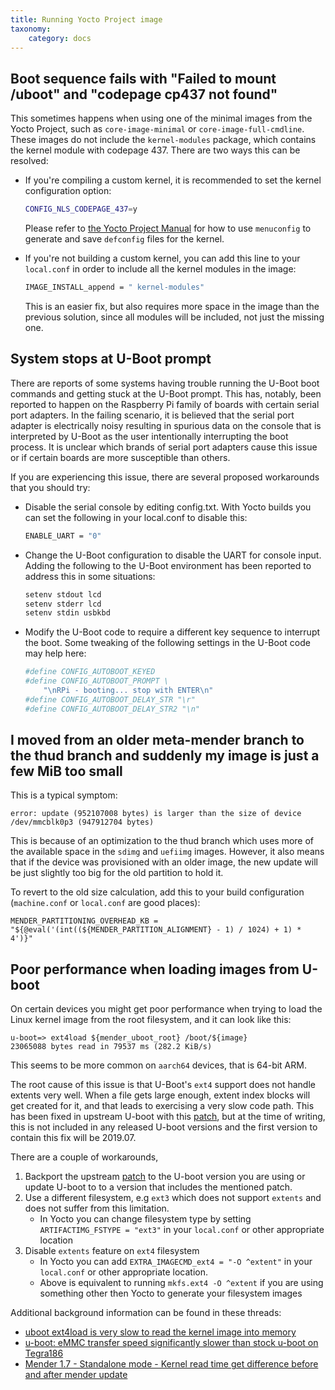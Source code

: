 ```yaml
---
title: Running Yocto Project image
taxonomy:
    category: docs
---
```


## Boot sequence fails with "Failed to mount /uboot" and "codepage cp437 not found"

This sometimes happens when using one of the minimal images from the Yocto Project, such as `core-image-minimal` or `core-image-full-cmdline`. These images do not include the `kernel-modules` package, which contains the kernel module with codepage 437. There are two ways this can be resolved:

* If you're compiling a custom kernel, it is recommended to set the kernel configuration option:

  ```bash
  CONFIG_NLS_CODEPAGE_437=y
  ```

  Please refer to [the Yocto Project Manual](http://www.yoctoproject.org/docs/latest/mega-manual/mega-manual.html?target=_blank#configuring-the-kernel) for how to use `menuconfig` to generate and save `defconfig` files for the kernel.

* If you're not building a custom kernel, you can add this line to your `local.conf` in order to include all the kernel modules in the image:

  ```bash
  IMAGE_INSTALL_append = " kernel-modules"
  ```

  This is an easier fix, but also requires more space in the image than the previous solution, since all modules will be included, not just the missing one.

## System stops at U-Boot prompt

There are reports of some systems having trouble running the U-Boot boot commands and getting stuck at the U-Boot prompt. This has, notably, been reported to
happen on the Raspberry Pi family of boards with certain serial port adapters. In the failing scenario, it is believed that the serial port adapter is electrically
noisy resulting in spurious data on the console that is interpreted by U-Boot as the user intentionally interrupting the boot process. It is unclear which
brands of serial port adapters cause this issue or if certain boards are more susceptible than others.

If you are experiencing this issue, there are several proposed workarounds that you should try:

* Disable the serial console by editing config.txt.  With Yocto builds you can set the following in your local.conf to disable this:

  ```bash
  ENABLE_UART = "0"
  ```

* Change the U-Boot configuration to disable the UART for console input. Adding the following to the U-Boot environment has been reported to address this
in some situations:

  ```bash
  setenv stdout lcd
  setenv stderr lcd
  setenv stdin usbkbd
  ```

* Modify the U-Boot code to require a different key sequence to interrupt the boot. Some tweaking of the following settings in the U-Boot code may
help here:

  ```bash
  #define CONFIG_AUTOBOOT_KEYED
  #define CONFIG_AUTOBOOT_PROMPT \
      "\nRPi - booting... stop with ENTER\n"
  #define CONFIG_AUTOBOOT_DELAY_STR "\r"
  #define CONFIG_AUTOBOOT_DELAY_STR2 "\n"
  ```

<!--AUTOVERSION: "older meta-mender branch to the % branch"/ignore-->
## I moved from an older meta-mender branch to the thud branch and suddenly my image is just a few MiB too small

This is a typical symptom:

```
error: update (952107008 bytes) is larger than the size of device /dev/mmcblk0p3 (947912704 bytes)
```

<!--AUTOVERSION: "optimization to the % branch"/ignore-->
This is because of an optimization to the thud branch which uses more of the
available space in the `sdimg` and `uefiimg` images. However, it also means that
if the device was provisioned with an older image, the new update will be just
slightly too big for the old partition to hold it.

To revert to the old size calculation, add this to your build configuration
(`machine.conf` or `local.conf` are good places):

```
MENDER_PARTITIONING_OVERHEAD_KB = "${@eval('(int((${MENDER_PARTITION_ALIGNMENT} - 1) / 1024) + 1) * 4')}"
```

## Poor performance when loading images from U-boot

On certain devices you might get poor performance when trying to load the Linux kernel image from the root filesystem, and it can look like this:

```
u-boot=> ext4load ${mender_uboot_root} /boot/${image}
23065088 bytes read in 79537 ms (282.2 KiB/s)
```

This seems to be more common on `aarch64` devices, that is 64-bit ARM.

The root cause of this issue is that U-Boot's `ext4` support does not handle extents very well. When a file gets large enough, extent index blocks will get created for it, and that leads to exercising a very slow code path. This has been fixed in upstream U-boot with this [patch](https://github.com/u-boot/u-boot/commit/d5aee659f217746395ff58adf3a863627ff02ec1), but at the time of writing, this is not included in any released U-boot versions and the first version to contain this fix will be 2019.07.

There are a couple of workarounds,

1. Backport the upstream [patch](https://github.com/u-boot/u-boot/commit/d5aee659f217746395ff58adf3a863627ff02ec1) to the U-boot version you are using or update U-boot to to a version that includes the mentioned patch.
2. Use a different filesystem, e.g `ext3` which does not support `extents` and does not suffer from this limitation.
    - In Yocto you can change filesystem type by setting `ARTIFACTIMG_FSTYPE = "ext3"` in your `local.conf` or other appropriate location
3. Disable `extents` feature on `ext4` filesystem
    - In Yocto you can add `EXTRA_IMAGECMD_ext4 = "-O ^extent"` in your `local.conf` or other appropriate location.
    - Above is equivalent to running `mkfs.ext4 -O ^extent` if you are using something other then Yocto to generate your filesystem images

Additional background information can be found in these threads:

- [uboot ext4load is very slow to read the kernel image into memory](https://community.nxp.com/thread/472241)
- [u-boot: eMMC transfer speed significantly slower than stock u-boot on Tegra186](https://github.com/madisongh/meta-tegra/issues/42)
- [Mender 1.7 - Standalone mode - Kernel read time get difference before and after mender update](https://hub.mender.io/t/mender-1-7-standalone-mode-kernel-read-time-get-difference-before-and-after-mender-update)
